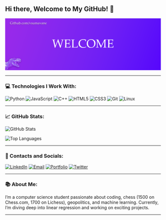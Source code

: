 ## Hi there, Welcome to My GitHub! :wave:
<div align="center">
  <picture>
    <source media="(prefers-color-scheme: dark)" srcset="https://github.com/vsumavane/vsumavane/blob/0dc5ea37684a5f0f5b02ff40cdac1ca181c7afad/assets/banner-image-light.png">
    <source media="(prefers-color-scheme: light)" srcset="https://github.com/vsumavane/vsumavane/blob/0dc5ea37684a5f0f5b02ff40cdac1ca181c7afad/assets/banner-image-light.png">
    <img alt="Welcome Banner" src="https://github.com/vsumavane/vsumavane/blob/0dc5ea37684a5f0f5b02ff40cdac1ca181c7afad/assets/banner-image-light.png">
  </picture>
</div>

---

### :computer: Technologies I Work With:

![Python](https://img.shields.io/badge/-Python-3776AB?logo=python&logoColor=white&style=for-the-badge)
![JavaScript](https://img.shields.io/badge/-JavaScript-F7DF1E?logo=javascript&logoColor=black&style=for-the-badge)
![C++](https://img.shields.io/badge/-C%2B%2B-00599C?logo=cplusplus&logoColor=white&style=for-the-badge)
![HTML5](https://img.shields.io/badge/-HTML5-E34F26?logo=html5&logoColor=white&style=for-the-badge)
![CSS3](https://img.shields.io/badge/-CSS3-1572B6?logo=css3&logoColor=white&style=for-the-badge)
![Git](https://img.shields.io/badge/-Git-F05032?logo=git&logoColor=white&style=for-the-badge)
![Linux](https://img.shields.io/badge/-Linux-FCC624?logo=linux&logoColor=black&style=for-the-badge)

---

### :chart_with_upwards_trend: GitHub Stats:

![GitHub Stats](https://github-readme-stats.vercel.app/api?username=vsumavane&show_icons=true&theme=radical)

![Top Languages](https://github-readme-stats.vercel.app/api/top-langs/?username=vsumavane&layout=compact&theme=radical)

---

### :link: Contacts and Socials:

[![LinkedIn](https://img.shields.io/badge/-LinkedIn-0077B5?logo=linkedin&logoColor=white&style=for-the-badge)](https://www.linkedin.com/in/Vishal-Umavane)
[![Email](https://img.shields.io/badge/-Email-D14836?logo=gmail&logoColor=white&style=for-the-badge)](mailto:vsumavane@outlook.com)
[![Portfolio](https://img.shields.io/badge/-Portfolio-000000?logo=githubpages&logoColor=white&style=for-the-badge)](https://umavane.me)
[![Twitter](https://img.shields.io/badge/-Twitter-1DA1F2?logo=twitter&logoColor=white&style=for-the-badge)](https://twitter.com/Vishal_Umavane)

---

### :books: About Me:

I’m a computer science student passionate about coding, chess (1500 on Chess.com, 1700 on Lichess), geopolitics, and machine learning. Currently, I’m diving deep into linear regression and working on exciting projects.

---
